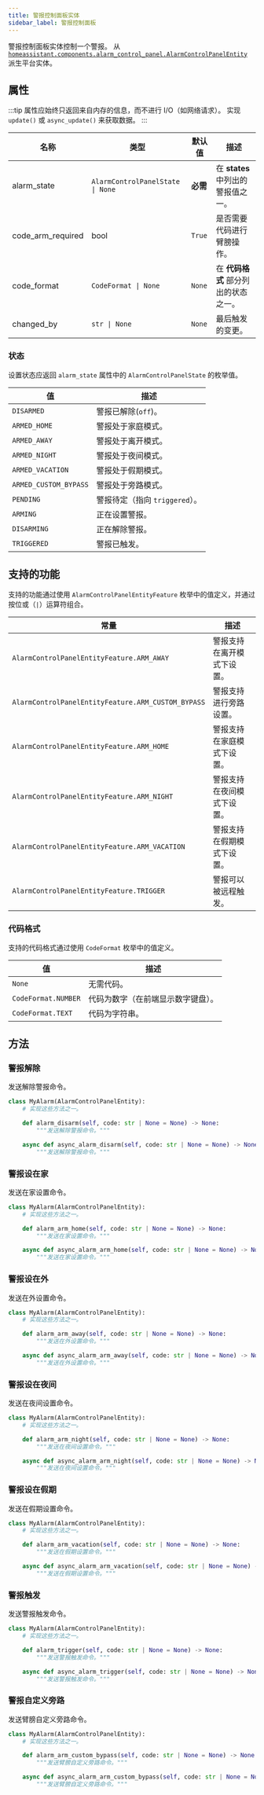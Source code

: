 ```yaml
---
title: 警报控制面板实体
sidebar_label: 警报控制面板
---
```


警报控制面板实体控制一个警报。 从 [`homeassistant.components.alarm_control_panel.AlarmControlPanelEntity`](https://github.com/home-assistant/core/blob/dev/homeassistant/components/alarm_control_panel/__init__.py) 派生平台实体。

## 属性

:::tip
属性应始终只返回来自内存的信息，而不进行 I/O（如网络请求）。 实现 `update()` 或 `async_update()` 来获取数据。
:::

| 名称 | 类型 | 默认值 | 描述
| ---- | ---- | ------- | -----------
| alarm_state | <code>AlarmControlPanelState &#124; None</code> | **必需** | 在 **states** 中列出的警报值之一。
| code_arm_required | bool | `True` | 是否需要代码进行臂膀操作。
| code_format | <code>CodeFormat &#124; None</code> | `None` | 在 **代码格式** 部分列出的状态之一。
| changed_by | <code>str &#124; None</code> | `None` | 最后触发的变更。

### 状态

设置状态应返回 `alarm_state` 属性中的 `AlarmControlPanelState` 的枚举值。

| 值 | 描述
| ----- | -----------
| `DISARMED` | 警报已解除(`off`)。
| `ARMED_HOME` | 警报处于家庭模式。
| `ARMED_AWAY` | 警报处于离开模式。
| `ARMED_NIGHT` | 警报处于夜间模式。
| `ARMED_VACATION` | 警报处于假期模式。
| `ARMED_CUSTOM_BYPASS` | 警报处于旁路模式。
| `PENDING` | 警报待定（指向 `triggered`）。
| `ARMING` | 正在设置警报。
| `DISARMING` | 正在解除警报。
| `TRIGGERED` | 警报已触发。

## 支持的功能

支持的功能通过使用 `AlarmControlPanelEntityFeature` 枚举中的值定义，并通过按位或（`|`）运算符组合。

| 常量 | 描述 |
|----------|--------------------------------------|
| `AlarmControlPanelEntityFeature.ARM_AWAY` | 警报支持在离开模式下设置。
| `AlarmControlPanelEntityFeature.ARM_CUSTOM_BYPASS` | 警报支持进行旁路设置。
| `AlarmControlPanelEntityFeature.ARM_HOME` | 警报支持在家庭模式下设置。
| `AlarmControlPanelEntityFeature.ARM_NIGHT` | 警报支持在夜间模式下设置。
| `AlarmControlPanelEntityFeature.ARM_VACATION` | 警报支持在假期模式下设置。
| `AlarmControlPanelEntityFeature.TRIGGER` | 警报可以被远程触发。

### 代码格式

支持的代码格式通过使用 `CodeFormat` 枚举中的值定义。

| 值 | 描述
| ----- | -----------
| `None` | 无需代码。
| `CodeFormat.NUMBER` | 代码为数字（在前端显示数字键盘）。
| `CodeFormat.TEXT` | 代码为字符串。

## 方法

### 警报解除

发送解除警报命令。

```python
class MyAlarm(AlarmControlPanelEntity):
    # 实现这些方法之一。

    def alarm_disarm(self, code: str | None = None) -> None:
        """发送解除警报命令。"""

    async def async_alarm_disarm(self, code: str | None = None) -> None:
        """发送解除警报命令。"""
```

### 警报设在家

发送在家设置命令。

```python
class MyAlarm(AlarmControlPanelEntity):
    # 实现这些方法之一。

    def alarm_arm_home(self, code: str | None = None) -> None:
        """发送在家设置命令。"""

    async def async_alarm_arm_home(self, code: str | None = None) -> None:
        """发送在家设置命令。"""
```

### 警报设在外

发送在外设置命令。

```python
class MyAlarm(AlarmControlPanelEntity):
    # 实现这些方法之一。

    def alarm_arm_away(self, code: str | None = None) -> None:
        """发送在外设置命令。"""

    async def async_alarm_arm_away(self, code: str | None = None) -> None:
        """发送在外设置命令。"""
```

### 警报设在夜间

发送在夜间设置命令。

```python
class MyAlarm(AlarmControlPanelEntity):
    # 实现这些方法之一。

    def alarm_arm_night(self, code: str | None = None) -> None:
        """发送在夜间设置命令。"""

    async def async_alarm_arm_night(self, code: str | None = None) -> None:
        """发送在夜间设置命令。"""
```

### 警报设在假期

发送在假期设置命令。

```python
class MyAlarm(AlarmControlPanelEntity):
    # 实现这些方法之一。

    def alarm_arm_vacation(self, code: str | None = None) -> None:
        """发送在假期设置命令。"""

    async def async_alarm_arm_vacation(self, code: str | None = None) -> None:
        """发送在假期设置命令。"""
```

### 警报触发

发送警报触发命令。

```python
class MyAlarm(AlarmControlPanelEntity):
    # 实现这些方法之一。

    def alarm_trigger(self, code: str | None = None) -> None:
        """发送警报触发命令。"""

    async def async_alarm_trigger(self, code: str | None = None) -> None:
        """发送警报触发命令。"""
```

### 警报自定义旁路

发送臂膀自定义旁路命令。

```python
class MyAlarm(AlarmControlPanelEntity):
    # 实现这些方法之一。

    def alarm_arm_custom_bypass(self, code: str | None = None) -> None:
        """发送臂膀自定义旁路命令。"""

    async def async_alarm_arm_custom_bypass(self, code: str | None = None) -> None:
        """发送臂膀自定义旁路命令。"""